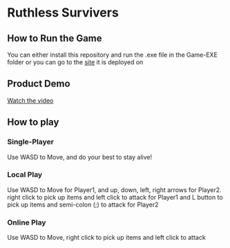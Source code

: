 # Ruthless Survivers

## How to Run the Game
You can either install this repository and run the .exe file in the Game-EXE folder or you can go to the [site](http://13.56.207.97:8080/) it is deployed on

## Product Demo
[Watch the video](https://youtu.be/YwkHx2ftMcQ)


## How to play

### Single-Player
Use WASD to Move, and do your best to stay alive!

### Local Play
Use WASD to Move for Player1, and up, down, left, right arrows for Player2. right click to pick up items and left click to attack for Player1 and L button to pick up items and semi-colon (;) to attack for Player2

### Online Play
Use WASD to Move, right click to pick up items and left click to attack


